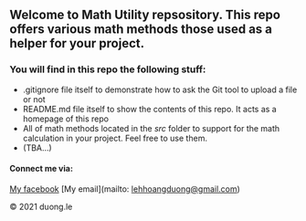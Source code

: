 ## Welcome to Math Utility repsository. This repo offers various math methods those used as a helper for your project.

### You will find in this repo the following stuff:
* .gitignore file itself to demonstrate how to ask the Git tool to upload a file or not
* README.md file itself to show the contents of this repo. It acts as a homepage of this repo
* All of math methods located in the *src* folder to support for the math calculation in your project. Feel free to use them.
* (TBA...)

#### Connect me via:
[My facebook](https://www.facebook.com/LeHHDuong)
[My email](mailto: lehhoangduong@gmail.com)

© 2021 duong.le